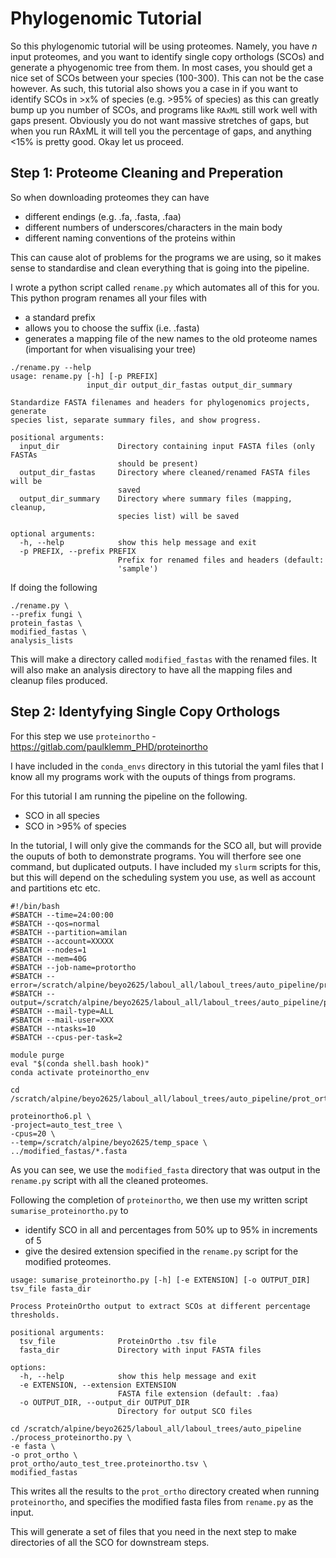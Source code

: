 # Phylogenomic Tutorial  

So this phylogenomic tutorial will be using proteomes. Namely, you have *n* input proteomes, and you want to identify single copy orthologs (SCOs) and generate a phyogenomic tree from them. In most cases, you should get a nice set of SCOs between your species (100-300). This can not be the case however. As such, this tutorial also shows you a case in if you want to identify SCOs in >x% of species (e.g. >95% of species) as this can greatly bump up you number of SCOs, and programs like `RAxML` still work well with gaps present. Obviously you do not want massive stretches of gaps, but when you run RAxML it will tell you the percentage of gaps, and anything <15% is pretty good. Okay let us proceed.  

## Step 1: Proteome Cleaning and Preperation

So when downloading proteomes they can have  
* different endings (e.g. .fa, .fasta, .faa)
* different numbers of underscores/characters in the main body
* different naming conventions of the proteins within

This can cause alot of problems for the programs we are using, so it makes sense to standardise and clean everything that is going into the pipeline.  

I wrote a python script called `rename.py` which automates all of this for you. This python program renames all your files with  
* a standard prefix
* allows you to choose the suffix (i.e. .fasta)
* generates a mapping file of the new names to the old proteome names (important for when visualising your tree)

```
./rename.py --help
usage: rename.py [-h] [-p PREFIX]
                 input_dir output_dir_fastas output_dir_summary

Standardize FASTA filenames and headers for phylogenomics projects, generate
species list, separate summary files, and show progress.

positional arguments:
  input_dir             Directory containing input FASTA files (only FASTAs
                        should be present)
  output_dir_fastas     Directory where cleaned/renamed FASTA files will be
                        saved
  output_dir_summary    Directory where summary files (mapping, cleanup,
                        species list) will be saved

optional arguments:
  -h, --help            show this help message and exit
  -p PREFIX, --prefix PREFIX
                        Prefix for renamed files and headers (default:
                        'sample')
```

If doing the following  
```
./rename.py \
--prefix fungi \
protein_fastas \
modified_fastas \
analysis_lists
```

This will make a directory called `modified_fastas` with the renamed files. It will also make an analysis directory to have all the mapping files and cleanup files produced.  

## Step 2: Identyfying Single Copy Orthologs

For this step we use `proteinortho` - https://gitlab.com/paulklemm_PHD/proteinortho  

I have included in the `conda_envs` directory in this tutorial the yaml files that I know all my programs work with the ouputs of things from programs.  

For this tutorial I am running the pipeline on the following. 
* SCO in all species
* SCO in >95% of species  

In the tutorial, I will only give the commands for the SCO all, but will provide the ouputs of both to demonstrate programs. You will therfore see one command, but duplicated outputs. I have included my `slurm` scripts for this, but this will depend on the scheduling system you use, as well as account and partitions etc etc.  

```
#!/bin/bash
#SBATCH --time=24:00:00
#SBATCH --qos=normal
#SBATCH --partition=amilan
#SBATCH --account=XXXXX
#SBATCH --nodes=1
#SBATCH --mem=40G
#SBATCH --job-name=protortho
#SBATCH --error=/scratch/alpine/beyo2625/laboul_all/laboul_trees/auto_pipeline/prot_ortho/protortho.err
#SBATCH --output=/scratch/alpine/beyo2625/laboul_all/laboul_trees/auto_pipeline/prot_ortho/protortho.out
#SBATCH --mail-type=ALL
#SBATCH --mail-user=XXX
#SBATCH --ntasks=10
#SBATCH --cpus-per-task=2

module purge 
eval "$(conda shell.bash hook)"
conda activate proteinortho_env

cd /scratch/alpine/beyo2625/laboul_all/laboul_trees/auto_pipeline/prot_ortho

proteinortho6.pl \
-project=auto_test_tree \
-cpus=20 \
--temp=/scratch/alpine/beyo2625/temp_space \
../modified_fastas/*.fasta
```

As you can see, we use the `modified_fasta` directory that was output in the `rename.py` script with all the cleaned proteomes.  

Following the completion of `proteinortho`, we then use my written script `sumarise_proteinortho.py` to  
* identify SCO in all and percentages from 50% up to 95% in increments of 5
* give the desired extension specified in the `rename.py` script for the modified proteomes. 

```
usage: sumarise_proteinortho.py [-h] [-e EXTENSION] [-o OUTPUT_DIR] tsv_file fasta_dir

Process ProteinOrtho output to extract SCOs at different percentage thresholds.

positional arguments:
  tsv_file              ProteinOrtho .tsv file
  fasta_dir             Directory with input FASTA files

options:
  -h, --help            show this help message and exit
  -e EXTENSION, --extension EXTENSION
                        FASTA file extension (default: .faa)
  -o OUTPUT_DIR, --output_dir OUTPUT_DIR
                        Directory for output SCO files
```
```
cd /scratch/alpine/beyo2625/laboul_all/laboul_trees/auto_pipeline
./process_proteinortho.py \
-e fasta \
-o prot_ortho \
prot_ortho/auto_test_tree.proteinortho.tsv \
modified_fastas
```

This writes all the results to the `prot_ortho` directory created when running `proteinortho`, and specifies the modified fasta files from `rename.py` as the input.  

This will generate a set of files that you need in the next step to make directories of all the SCO for downstream steps.  
